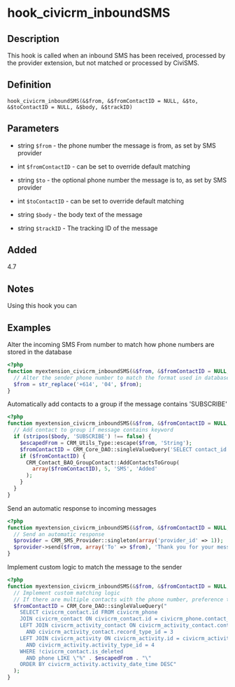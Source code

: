 # hook_civicrm_inboundSMS

## Description

This hook is called when an inbound SMS has been received, processed by the
provider extension, but not matched or processed by CiviSMS.

## Definition

```
hook_civicrm_inboundSMS(&$from, &$fromContactID = NULL, &$to, &$toContactID = NULL, &$body, &$trackID)
```

## Parameters

* string `$from` - the phone number the message is from, as set by SMS provider

* int `$fromContactID` - can be set to override default matching

* string `$to` - the optional phone number the message is to, as set by SMS provider

* int `$toContactID` -  can be set to override default matching

* string `$body` - the body text of the message

* string `$trackID` - The tracking ID of the message

## Added

4.7

## Notes

Using this hook you can

## Examples

Alter the incoming SMS From number to match how phone numbers are stored in the database

```php
<?php
function myextension_civicrm_inboundSMS(&$from, &$fromContactID = NULL, &$to, &$toContactID = NULL, &$body, &$trackID) {
  // Alter the sender phone number to match the format used in database
  $from = str_replace('+614', '04', $from);
}
```

Automatically add contacts to a group if the message contains 'SUBSCRIBE'

```php
<?php
function myextension_civicrm_inboundSMS(&$from, &$fromContactID = NULL, &$to, &$toContactID = NULL, &$body, &$trackID) {
  // Add contact to group if message contains keyword
  if (stripos($body, 'SUBSCRIBE') !== false) {
    $escapedFrom = CRM_Utils_Type::escape($from, 'String');
    $fromContactID = CRM_Core_DAO::singleValueQuery('SELECT contact_id FROM civicrm_phone JOIN civicrm_contact ON civicrm_contact.id = civicrm_phone.contact_id WHERE !civicrm_contact.is_deleted AND phone LIKE "%' . $escapedFrom . '"');
    if ($fromContactID) {
      CRM_Contact_BAO_GroupContact::AddContactsToGroup(
        array($fromContactID), 5, 'SMS', 'Added'
      );
    }
  }
}
```

Send an automatic response to incoming messages

```php
<?php
function myextension_civicrm_inboundSMS(&$from, &$fromContactID = NULL, &$to, &$toContactID = NULL, &$body, &$trackID) {
  // Send an automatic response
  $provider = CRM_SMS_Provider::singleton(array('provider_id' => 1));
  $provider->send($from, array('To' => $from), 'Thank you for your message', NULL, NULL);
}
```

Implement custom logic to match the message to the sender

```php
<?php
function myextension_civicrm_inboundSMS(&$from, &$fromContactID = NULL, &$to, &$toContactID = NULL, &$body, &$trackID) {
  // Implement custom matching logic
  // If there are multiple contacts with the phone number, preference the one that has been sent an SMS most recently
  $fromContactID = CRM_Core_DAO::singleValueQuery("
    SELECT civicrm_contact.id FROM civicrm_phone
    JOIN civicrm_contact ON civicrm_contact.id = civicrm_phone.contact_id
    LEFT JOIN civicrm_activity_contact ON civicrm_activity_contact.contact_id = civicrm_contact.id
      AND civicrm_activity_contact.record_type_id = 3
    LEFT JOIN civicrm_activity ON civicrm_activity.id = civicrm_activity_contact.activity_id
      AND civicrm_activity.activity_type_id = 4
    WHERE !civicrm_contact.is_deleted
      AND phone LIKE \"%" . $escapedFrom . "\"
    ORDER BY civicrm_activity.activity_date_time DESC"
  );
}
```
